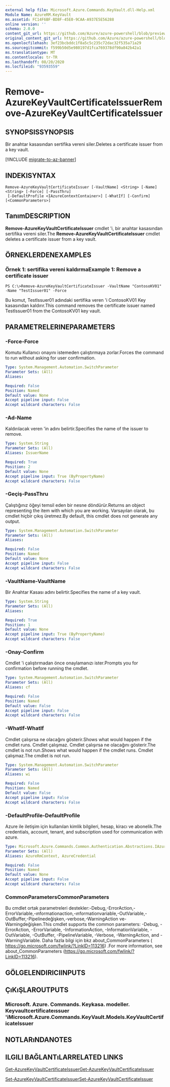 ```yaml
---
external help file: Microsoft.Azure.Commands.KeyVault.dll-Help.xml
Module Name: AzureRM.KeyVault
ms.assetid: FC14F6BF-BD8F-45E0-9CAA-A937E5E56288
online version: ''
schema: 2.0.0
content_git_url: https://github.com/Azure/azure-powershell/blob/preview/src/ResourceManager/KeyVault/Commands.KeyVault/help/Remove-AzureKeyVaultCertificateIssuer.md
original_content_git_url: https://github.com/Azure/azure-powershell/blob/preview/src/ResourceManager/KeyVault/Commands.KeyVault/help/Remove-AzureKeyVaultCertificateIssuer.md
ms.openlocfilehash: 3ef23bcbddc1f8a5c5c235c72dac32f535a71a29
ms.sourcegitcommit: f599b50d5e980197d1fca769378df90a842b42a1
ms.translationtype: MT
ms.contentlocale: tr-TR
ms.lasthandoff: 08/20/2020
ms.locfileid: "93593559"
---
```

# <span data-ttu-id="2243c-101">Remove-AzureKeyVaultCertificateIssuer</span><span class="sxs-lookup"><span data-stu-id="2243c-101">Remove-AzureKeyVaultCertificateIssuer</span></span>

## <span data-ttu-id="2243c-102">SYNOPSIS</span><span class="sxs-lookup"><span data-stu-id="2243c-102">SYNOPSIS</span></span>
<span data-ttu-id="2243c-103">Bir anahtar kasasından sertifika vereni siler.</span><span class="sxs-lookup"><span data-stu-id="2243c-103">Deletes a certificate issuer from a key vault.</span></span>

[!INCLUDE [migrate-to-az-banner](../../includes/migrate-to-az-banner.md)]

## <span data-ttu-id="2243c-104">INDEKI</span><span class="sxs-lookup"><span data-stu-id="2243c-104">SYNTAX</span></span>

```
Remove-AzureKeyVaultCertificateIssuer [-VaultName] <String> [-Name] <String> [-Force] [-PassThru]
 [-DefaultProfile <IAzureContextContainer>] [-WhatIf] [-Confirm] [<CommonParameters>]
```

## <span data-ttu-id="2243c-105">Tanım</span><span class="sxs-lookup"><span data-stu-id="2243c-105">DESCRIPTION</span></span>
<span data-ttu-id="2243c-106">**Remove-AzureKeyVaultCertificateIssuer** cmdlet 'i, bir anahtar kasasından sertifika vereni siler.</span><span class="sxs-lookup"><span data-stu-id="2243c-106">The **Remove-AzureKeyVaultCertificateIssuer** cmdlet deletes a certificate issuer from a key vault.</span></span>

## <span data-ttu-id="2243c-107">ÖRNEKLERDEN</span><span class="sxs-lookup"><span data-stu-id="2243c-107">EXAMPLES</span></span>

### <span data-ttu-id="2243c-108">Örnek 1: sertifika vereni kaldırma</span><span class="sxs-lookup"><span data-stu-id="2243c-108">Example 1: Remove a certificate issuer</span></span>
```
PS C:\>Remove-AzureKeyVaultCertificateIssuer -VaultName "ContosoKV01" -Name "TestIssuer01" -Force
```

<span data-ttu-id="2243c-109">Bu komut, TestIssuer01 adındaki sertifika veren 'i ContosoKV01 Key kasasından kaldırır.</span><span class="sxs-lookup"><span data-stu-id="2243c-109">This command removes the certificate issuer named TestIssuer01 from the ContosoKV01 key vault.</span></span>

## <span data-ttu-id="2243c-110">PARAMETRELERINE</span><span class="sxs-lookup"><span data-stu-id="2243c-110">PARAMETERS</span></span>

### <span data-ttu-id="2243c-111">-Force</span><span class="sxs-lookup"><span data-stu-id="2243c-111">-Force</span></span>
<span data-ttu-id="2243c-112">Komutu Kullanıcı onayını istemeden çalıştırmaya zorlar.</span><span class="sxs-lookup"><span data-stu-id="2243c-112">Forces the command to run without asking for user confirmation.</span></span>

```yaml
Type: System.Management.Automation.SwitchParameter
Parameter Sets: (All)
Aliases: 

Required: False
Position: Named
Default value: None
Accept pipeline input: False
Accept wildcard characters: False
```

### <span data-ttu-id="2243c-113">-Ad</span><span class="sxs-lookup"><span data-stu-id="2243c-113">-Name</span></span>
<span data-ttu-id="2243c-114">Kaldırılacak veren 'in adını belirtir.</span><span class="sxs-lookup"><span data-stu-id="2243c-114">Specifies the name of the issuer to remove.</span></span>

```yaml
Type: System.String
Parameter Sets: (All)
Aliases: IssuerName

Required: True
Position: 2
Default value: None
Accept pipeline input: True (ByPropertyName)
Accept wildcard characters: False
```

### <span data-ttu-id="2243c-115">-Geçiş</span><span class="sxs-lookup"><span data-stu-id="2243c-115">-PassThru</span></span>
<span data-ttu-id="2243c-116">Çalıştığınız öğeyi temsil eden bir nesne döndürür.</span><span class="sxs-lookup"><span data-stu-id="2243c-116">Returns an object representing the item with which you are working.</span></span>
<span data-ttu-id="2243c-117">Varsayılan olarak, bu cmdlet hiçbir çıkış üretmez.</span><span class="sxs-lookup"><span data-stu-id="2243c-117">By default, this cmdlet does not generate any output.</span></span>

```yaml
Type: System.Management.Automation.SwitchParameter
Parameter Sets: (All)
Aliases: 

Required: False
Position: Named
Default value: None
Accept pipeline input: False
Accept wildcard characters: False
```

### <span data-ttu-id="2243c-118">-VaultName</span><span class="sxs-lookup"><span data-stu-id="2243c-118">-VaultName</span></span>
<span data-ttu-id="2243c-119">Bir Anahtar Kasası adını belirtir.</span><span class="sxs-lookup"><span data-stu-id="2243c-119">Specifies the name of a key vault.</span></span>

```yaml
Type: System.String
Parameter Sets: (All)
Aliases: 

Required: True
Position: 1
Default value: None
Accept pipeline input: True (ByPropertyName)
Accept wildcard characters: False
```

### <span data-ttu-id="2243c-120">-Onay</span><span class="sxs-lookup"><span data-stu-id="2243c-120">-Confirm</span></span>
<span data-ttu-id="2243c-121">Cmdlet 'i çalıştırmadan önce onaylamanızı ister.</span><span class="sxs-lookup"><span data-stu-id="2243c-121">Prompts you for confirmation before running the cmdlet.</span></span>

```yaml
Type: System.Management.Automation.SwitchParameter
Parameter Sets: (All)
Aliases: cf

Required: False
Position: Named
Default value: False
Accept pipeline input: False
Accept wildcard characters: False
```

### <span data-ttu-id="2243c-122">-WhatIf</span><span class="sxs-lookup"><span data-stu-id="2243c-122">-WhatIf</span></span>
<span data-ttu-id="2243c-123">Cmdlet çalışırsa ne olacağını gösterir.</span><span class="sxs-lookup"><span data-stu-id="2243c-123">Shows what would happen if the cmdlet runs.</span></span>
<span data-ttu-id="2243c-124">Cmdlet çalışmaz. Cmdlet çalışırsa ne olacağını gösterir.</span><span class="sxs-lookup"><span data-stu-id="2243c-124">The cmdlet is not run.Shows what would happen if the cmdlet runs.</span></span>
<span data-ttu-id="2243c-125">Cmdlet çalışmaz.</span><span class="sxs-lookup"><span data-stu-id="2243c-125">The cmdlet is not run.</span></span>

```yaml
Type: System.Management.Automation.SwitchParameter
Parameter Sets: (All)
Aliases: wi

Required: False
Position: Named
Default value: False
Accept pipeline input: False
Accept wildcard characters: False
```

### <span data-ttu-id="2243c-126">-DefaultProfile</span><span class="sxs-lookup"><span data-stu-id="2243c-126">-DefaultProfile</span></span>
<span data-ttu-id="2243c-127">Azure ile iletişim için kullanılan kimlik bilgileri, hesap, kiracı ve abonelik.</span><span class="sxs-lookup"><span data-stu-id="2243c-127">The credentials, account, tenant, and subscription used for communication with azure.</span></span>

```yaml
Type: Microsoft.Azure.Commands.Common.Authentication.Abstractions.IAzureContextContainer
Parameter Sets: (All)
Aliases: AzureRmContext, AzureCredential

Required: False
Position: Named
Default value: None
Accept pipeline input: False
Accept wildcard characters: False
```

### <span data-ttu-id="2243c-128">CommonParameters</span><span class="sxs-lookup"><span data-stu-id="2243c-128">CommonParameters</span></span>
<span data-ttu-id="2243c-129">Bu cmdlet ortak parametreleri destekler:-Debug,-ErrorAction,-ErrorVariable,-ınformationaction,-ınformationvariable,-OutVariable,-OutBuffer,-Pipelinedeğişken,-verbose,-WarningAction ve-Warningdeğişken.</span><span class="sxs-lookup"><span data-stu-id="2243c-129">This cmdlet supports the common parameters: -Debug, -ErrorAction, -ErrorVariable, -InformationAction, -InformationVariable, -OutVariable, -OutBuffer, -PipelineVariable, -Verbose, -WarningAction, and -WarningVariable.</span></span> <span data-ttu-id="2243c-130">Daha fazla bilgi için bkz about_CommonParameters ( https://go.microsoft.com/fwlink/?LinkID=113216) .</span><span class="sxs-lookup"><span data-stu-id="2243c-130">For more information, see about_CommonParameters (https://go.microsoft.com/fwlink/?LinkID=113216).</span></span>

## <span data-ttu-id="2243c-131">GÖLGELENDIRICI</span><span class="sxs-lookup"><span data-stu-id="2243c-131">INPUTS</span></span>

## <span data-ttu-id="2243c-132">ÇıKıŞLAR</span><span class="sxs-lookup"><span data-stu-id="2243c-132">OUTPUTS</span></span>

### <span data-ttu-id="2243c-133">Microsoft. Azure. Commands. Keykasa. modeller. Keyvaultcertificateıssuer 'i</span><span class="sxs-lookup"><span data-stu-id="2243c-133">Microsoft.Azure.Commands.KeyVault.Models.KeyVaultCertificateIssuer</span></span>

## <span data-ttu-id="2243c-134">NOTLARıNDA</span><span class="sxs-lookup"><span data-stu-id="2243c-134">NOTES</span></span>

## <span data-ttu-id="2243c-135">ILGILI BAĞLANTıLAR</span><span class="sxs-lookup"><span data-stu-id="2243c-135">RELATED LINKS</span></span>

[<span data-ttu-id="2243c-136">Get-AzureKeyVaultCertificateIssuer</span><span class="sxs-lookup"><span data-stu-id="2243c-136">Get-AzureKeyVaultCertificateIssuer</span></span>](./Get-AzureKeyVaultCertificateIssuer.md)

[<span data-ttu-id="2243c-137">Set-AzureKeyVaultCertificateIssuer</span><span class="sxs-lookup"><span data-stu-id="2243c-137">Set-AzureKeyVaultCertificateIssuer</span></span>](./Set-AzureKeyVaultCertificateIssuer.md)


